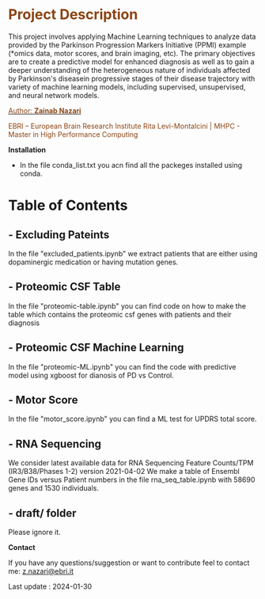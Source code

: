 # <span style="color:#8B4513;"> **Project Description**
</span>

This project involves applying Machine Learning techniques to analyze data provided by the Parkinson Progression Markers Initiative (PPMI) example (*omics data, motor scores, and brain imaging, etc). The primary objectives are to create a predictive model for enhanced diagnosis as well as to gain a deeper understanding of the heterogeneous nature of individuals affected by Parkinson's diseasein progressive stages of their disease trajectory with variety of machine learning models, including supervised, unsupervised, and neural network models.

[<span style="color:#8B4513;">Author: **Zainab Nazari**</span>](mailto:z.nazari@ebri.com)
 
 <span style="color:#8B4513;">EBRI – European Brain Research Institute Rita Levi-Montalcini | MHPC - Master in High Performance Computing</span>
 

**Installation**

- In the file conda_list.txt you acn find all the packeges installed using conda.


# Table of Contents

## - Excluding Pateints
In the file "excluded_patients.ipynb" we extract patients that are either using dopaminergic medication or having mutation genes.
## - Proteomic CSF Table

In the file "proteomic-table.ipynb" you can find code on how to make the table which contains the proteomic csf genes with patients and their diagnosis

## - Proteomic CSF Machine Learning

In the file "proteomic-ML.ipynb" you can find the code with predictive model using xgboost for dianosis of PD vs Control.

## - Motor Score 

In the file "motor_score.ipynb" you can find a ML test for UPDRS total score.

## - RNA Sequencing  

We consider latest available data for RNA Sequencing Feature Counts/TPM (IR3/B38/Phases 1-2) version 2021-04-02
We make a table of Ensembl Gene IDs versus Patient numbers in the file rna_seq_table.ipynb with 58690 genes and 1530 individuals. 

## - draft/ folder

Please ignore it.

**Contact**

If you have any questions/suggestion or want to contribute feel to contact me: z.nazari@ebri.it

Last update : 2024-01-30